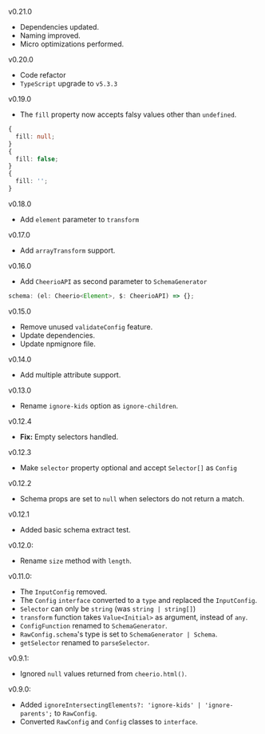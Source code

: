 v0.21.0

- Dependencies updated.
- Naming improved.
- Micro optimizations performed.

v0.20.0

- Code refactor
- `TypeScript` upgrade to `v5.3.3`

v0.19.0

- The `fill` property now accepts falsy values other than `undefined`.

```ts
{
  fill: null;
}
{
  fill: false;
}
{
  fill: '';
}
```

v0.18.0

- Add `element` parameter to `transform`

v0.17.0

- Add `arrayTransform` support.

v0.16.0

- Add `CheerioAPI` as second parameter to `SchemaGenerator`

```ts
schema: (el: Cheerio<Element>, $: CheerioAPI) => {};
```

v0.15.0

- Remove unused `validateConfig` feature.
- Update dependencies.
- Update npmignore file.

v0.14.0

- Add multiple attribute support.

v0.13.0

- Rename `ignore-kids` option as `ignore-children`.

v0.12.4

- **Fix:** Empty selectors handled.

v0.12.3

- Make `selector` property optional and accept `Selector[]` as `Config`

v0.12.2

- Schema props are set to `null` when selectors do not return a match.

v0.12.1

- Added basic schema extract test.

v0.12.0:

- Rename `size` method with `length`.

v0.11.0:

- The `InputConfig` removed.
- The `Config` `interface` converted to a `type` and replaced the `InputConfig`.
- `Selector` can only be `string` (was `string | string[]`)
- `transform` function takes `Value<Initial>` as argument, instead of `any`.
- `ConfigFunction` renamed to `SchemaGenerator`.
- `RawConfig.schema`'s type is set to `SchemaGenerator | Schema`.
- `getSelector` renamed to `parseSelector`.

v0.9.1:

- Ignored `null` values returned from `cheerio.html()`.

v0.9.0:

- Added `ignoreIntersectingElements?: 'ignore-kids' | 'ignore-parents';` to `RawConfig`.
- Converted `RawConfig` and `Config` classes to `interface`.
